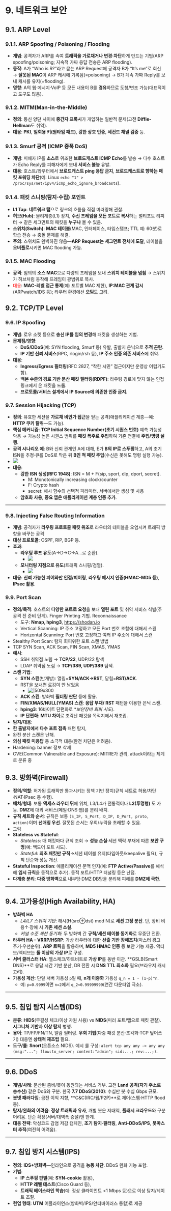 # 9. 네트워크 보안
## 9.1. ARP Level
### 9.1.1. ARP Spoofing / Poisoning / Flooding

- **개념**: 공격자가 ARP를 속여 **트래픽을 가로채거나 변경·차단**하게 만드는 기법(ARP spoofing/poisoning; 지속적 가짜 응답 전송은 ARP flooding).
- **동작**: A가 “Who is R?”라고 묻는 ARP Request에 공격자 B가 “It’s me”로 회신 → **잘못된 MAC**이 ARP 캐시에 기록됨(=poisoning) → B가 계속 가짜 Reply를 보내 캐시를 유지(=flooding).
- **영향**: A의 웹·메시지·VoIP 등 모든 내용이 B를 **경유**하므로 도청/변조 가능(대표적이고 도구도 많음).

### 9.1.2. MITM(Man-in-the-Middle)

- **정의**: 통신 양단 사이에 **중간자 프록시**가 개입하는 일반적 문제(고전 **Diffie-Hellman**도 취약).
- **대응**: **PKI**, **일회용 키(원타임 패드)**, **강한 상호 인증**, **세컨드 채널 검증** 등.

### 9.1.3. Smurf 공격 (ICMP 증폭 DoS)

- **개념**: 피해자 IP를 **소스**로 위조한 **브로드캐스트 ICMP Echo**를 발송 → 다수 호스트가 Echo Reply를 피해자에게 보내 **서비스 불능** 유발.
- **대응**: 호스트/라우터에서 **브로드캐스트 ping 응답 금지**, **브로드캐스트로 향하는 패킷 포워딩 차단**(예: Linux `echo "1" > /proc/sys/net/ipv4/icmp_echo_ignore_broadcasts`).

### 9.1.4. 패킷 스니핑(탐지·수집) 포인트

- **L1 Tap**: **네트워크 탭**으로 링크의 흐름을 직접 미러링해 관찰.
- **허브(Hub)**: 물리계층(L1) 장치, **수신 프레임을 모든 포트로 복사**하는 멀티포트 리피터 → 같은 세그먼트의 패킷을 **누구나** 볼 수 있음.
- **스위치(Switch)**: **MAC 테이블**(MAC, 인터페이스, 타임스탬프; TTL 예: 60분)로 학습 전송 → 충돌 문제를 해결.
- **주의**: 스위치도 완벽하진 않음—**ARP Request는 세그먼트 전체에 도달**, 테이블을 **오버플로**시키면 MAC flooding 가능.

### 9.1.5. MAC Flooding

- **공격**: 임의의 **소스 MAC**으로 다량의 프레임을 보내 **스위치 테이블을 넘침** → 스위치가 허브처럼 동작해 프레임이 광범위로 복사.
- <font color="#ff0000">대응</font>: **MAC-레벨 접근 통제**(예: 포트별 MAC 제한), **IP:MAC 관계 감시**(ARPwatch/IDS 등); 라우터 환경에선 **오탐**도 고려.

## 9.2. TCP/TP Level
### 9.6. IP Spoofing

- **개념**: 로우 소켓 등으로 **송신 IP를 임의 변경**해 패킷을 생성하는 기법.
- **문제점/영향**:
    - **DoS/DDoS**(예: SYN flooding, Smurf 등) 유발, 출발지 은닉으로 **추적 곤란**.
    - **IP 기반 신뢰 서비스**(RPC, rlogin/rsh 등), **IP 주소 인증 의존 서비스**에 취약.
- **대응**:
    - **Ingress/Egress 필터링**(RFC 2827, “착한 시민” 접근이지만 운영상 어렵기도 함).
    - **백본 수준의 경로 기반 분산 패킷 필터링(RDPF)**: 라우팅 경로에 맞지 않는 인접 링크에서 온 패킷을 드롭.
    - **프로토콜/서비스 설계에서 IP Source에 의존한 인증 금지**.

### 9.7. Session Hijacking (TCP)

- **정의**: 유효한 세션을 **가로채 비인가 접근**을 얻는 공격(애플리케이션 계층—예: **HTTP 쿠키 탈취**—도 가능).
- **핵심 메커니즘**: **TCP Initial Sequence Number(초기 시퀀스 번호)** 예측 가능성 악용 → 가능성 높은 시퀀스 범위를 **패킷 폭주로 주입**하여 기존 연결에 **주입/명령 실행**.
- **공격 시나리오 예**: B와 신뢰 관계인 A에 대해, E가 **B의 IP로 스푸핑**하고, A의 초기 ISN을 추정·큐를 DoS로 막은 뒤 **B인 척 패킷 주입**(수신은 못해도 명령 실행 가능).
- ![](2025-10-14-12.jpg)
- **대응**:
    - **강한 ISN 생성(RFC 1948)**: ISN = M + F(sip, sport, dip, dport, secret).
	    - M: Monotonically increasing clock/counter
	    - F: Crypto hash
	    - secret: 해시 함수의 선택적 파라미터. 서버에서만 생성 및 사용
    - **암호화 사용**, **중요 앱은 애플리케이션 계층 인증 추가**.

---

### 9.8. Injecting False Routing Information

- **개념**: 공격자가 **라우팅 프로토콜 패킷 위조**로 라우터의 테이블을 오염시켜 트래픽 방향을 바꾸는 공격
- **대상 프로토콜**: OSPF, RIP, BGP 등.
- **효과**:
    - **라우팅 루프 유도**(A→D→C→A…로 순환).
	    - ![](2025-10-14-1.jpg)
    - **모니터링 지점으로 유도**(트래픽 스니핑/검열).
	    - ![](2025-10-14-2.jpg)
- **대응**: **신뢰 가능한 피어와만 인접/피어링**, **라우팅 메시지 인증(HMAC-MD5 등)**, **IPsec 활용**.

### 9.9. Port Scan

- **정의/목적**: 호스트의 **다양한 포트로 요청**을 보내 **열린 포트** 및 취약 서비스 식별(주공격 전 준비 단계). Finger Printing 기법. Reconnaissance
	- 도구: **Nmap, hping3**, <https://shodan.io>
	- Vertical Scanning: IP 주소 고정하고 모든 Port 번호 조합에 대해서 스캔
	- Horizontal Scanning: Port 번호 고정하고 여러 IP 주소에 대해서 스캔
- Stealthy Port Scan: 탐지 회피위한 포트 스캔 방법
- TCP SYN Scan, ACK Scan, FIN Scan, XMAS, YMAS
- **예시**:
	- SSH 취약점 노림 → **TCP/22**, UDP/22 탐색
	- LDAP 취약점 노림 → **TCP/389, UDP/389** 탐색.
- **스캔 기법**:
    - **SYN 스캔**(반개방): 열림=**SYN/ACK→RST**, 닫힘=**RST/ACK**.
    - RST을 보내면 로깅이 안 남았음
	    - ![|509x300](2025-10-14-4.jpg)
    - **ACK 스캔**: 방화벽 **필터링 판단** 등에 활용.
    - **FIN/XMAS/NULL(YMAS) 스캔**: **응답 부재/ RST** 패턴을 이용한 은닉 스캔.
    - **hping3**: 16바이트 단편화로 **보안장비 회피 시도*).
    - **IP 단편화**: **MTU 차이**로 조각난 패킷을 목적지에서 재조립.
- **탐지/대응**:
- **한 출발지에서 다수 포트 접촉** 패턴 탐지,
- 완전 분산 스캔은 난해.
- **의심 패킷 미응답** 등 소극적 대응(완전 차단은 어려움).
- Hardening: banner 정보 삭제
- CVE(Common Valnerable and Exposure): MITRE가 관리, attack이라는 체계로 분류 중

## 9.3. 방화벽(Firewall)

- **정의/역할**: 허가된 트래픽만 통과시키는 정책 기반 장치(규칙 세트로 허용/차단·NAT·IPsec 등 수행).
- **배치/형태**: 보통 **액세스 라우터 뒤**에 위치, L3/L4가 전통적이나 **L2(투명형)** 도 가능. **DMZ**에 대외 서비스(메일·DNS·웹)를 분리 배치.
- **규칙 세트와 순서**: 규칙은 보통 `(S_IP, S_Port, D_IP, D_Port, proto, action)`이며 **선매칭 우선**. 잘못된 순서는 우회/누락을 초래할 수 있음.
- 그림
- **Stateless vs Stateful**:
    - _Stateless_: 매 패킷마다 규칙 조회 → **성능 손실**·세션 맥락 부재에 따른 **보안 구멍**(예: 백도어 포트 시도).
    - _Stateful_: **최초 패킷만 규칙**→세션 테이블 유지(타임아웃/keepalive 필요), 규칙 단순화·성능 개선.
- **Stateful Inspection**: 애플리케이션 문맥 인지(예: **FTP Active/Passive**를 해석해 **임시 규칙**을 동적으로 추가). 동적 포트/HTTP 터널링 등은 난점.
- **다계층 분리**: **다중 방화벽**으로 내부망·DMZ·DB망을 분리해 피해를 **DMZ에 국한**.

---

## 9.4. 고가용성(High Availability, HA)

- **방화벽 HA**
    - _L4/L7 스위치 기반_: 해시(H(src⊕dst) mod N)로 **세션 고정 분산**. 단, 장비 비용↑·장애 시 **기존 세션 소실**.
    - _커널 수준 세션 동기화_: 두 방화벽 간 **규칙/세션 테이블 동기화**로 무중단 전환.    
- **라우터 HA – VRRP/HSRP**: 가상 라우터에 대한 **선출 기반 장애조치**(마스터 광고 주기·우선순위). **ARP 트릭**을 활용하며, **MD5 HMAC 인증** 등 보안 기능 제공. 액티브/액티브는 **둘 이상의 가상 IP**로 구성.
- **서버 클러스터 HA**: 헬스체크/하트비트로 **가상 IP**를 동반 이관. **GSLB(Smart DNS)**로 응답 시간 기반 분산, DR 전환 시 **DNS TTL 최소화** 필요(브라우저 캐시 고려).
- **가용성 계산**: 단일 서버 가용성 `p`일 때, **n개 이중화** 가용성 `q_n = 1 - (1-p)^n`.
    - 예: `p=0.9999`이면 `n=2`에서 `q_2≈0.99999999`(연간 다운타임 극소).

---

## 9.5. 침입 탐지 시스템(IDS)

- **분류**: **HIDS**(무결성 체크/이상 자원 사용) vs **NIDS**(미러 포트/탭으로 패킷 관찰). **시그니처 기반**과 **이상 탐지** 병행.
- **용어**: TP/FP/FN/TN, 알람 필터링. **우회 기법**(다중 패킷 분산·조각화·TCP 덮어쓰기) 대응엔 **상태적 재조립** 필요.
- **도구/룰**: **Snort**(오픈소스 NIDS). 예시 룰 구성: `alert tcp any any -> any any (msg:"..."; flow:to_server; content:"admin"; sid:...; rev:...;)`.

---

## 9.6. DDoS

- **개념/사례**: 분산된 좀비/봇이 동원되는 서비스 거부. 고전 **Land 공격(자기 주소로 송수신)** 같은 DoS와 구분. 한국 **7.7 DDoS(2010)**: 수십만 봇·수십 Gbps 규모.
- **봇넷 패러다임**: 금전 이익 지향, **C&C(IRC/웹/P2P)**로 제어(스팸·HTTP flood 등).
- **탐지/완화의 어려움**: **정상 트래픽과 유사**, 개별 봇은 저대역, **플래시 크라우드**와 구분 어려움. 단순 확장(서버/대역폭 증설)엔 한계.
- **대응 전략**: 악성코드 감염 저감 캠페인, **조기 탐지·필터링**, **Anti-DDoS/IPS**, **봇마스터 추적**(여전히 어려움).

---

## 9.7. 침입 방지 시스템(IPS)

- **정의**: **IDS+방화벽**—인라인으로 공격을 **능동 차단**. DDoS 완화 기능 포함.
- **기법**:
    - **IP 스푸핑 판별**(예: **SYN-cookie** 활용),
    - **HTTP 레벨 테스트**(Cisco Guard 등),
    - **트래픽 베이스라인 학습**(예: 정상 클라이언트 <1 Mbps 등)으로 이상 탐지/레이트 조절.
- **현업 형태**: **UTM** 어플라이언스(방화벽/IPS/안티바이러스 통합)로 제공